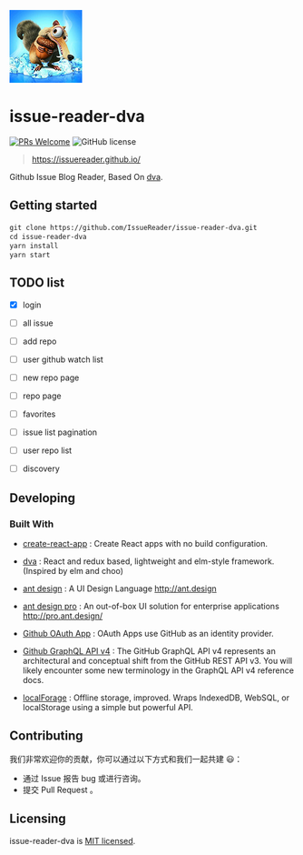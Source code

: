 
![issue-reader-dva](./images/logo128x128.png)

# issue-reader-dva
[![PRs Welcome](https://img.shields.io/badge/PRs-welcome-brightgreen.svg?style=flat-square)](http://makeapullrequest.com)
![GitHub license](https://img.shields.io/badge/license-MIT-blue.svg?style=flat-square)

> https://issuereader.github.io/

Github Issue Blog Reader, Based On [dva](https://github.com/dvajs/dva).

## Getting started

```
git clone https://github.com/IssueReader/issue-reader-dva.git
cd issue-reader-dva
yarn install
yarn start
```

## TODO list

* [x] login

* [ ] all issue

* [ ] add repo

* [ ] user github watch list

* [ ] new repo page

* [ ] repo page

* [ ] favorites

* [ ] issue list pagination

* [ ] user repo list

* [ ] discovery


## Developing

### Built With

* [create-react-app](https://github.com/facebook/create-react-app) : Create React apps with no build configuration.

* [dva](https://github.com/dvajs/dva) : React and redux based, lightweight and elm-style framework. (Inspired by elm and choo)

* [ant design](https://github.com/ant-design/ant-design) : A UI Design Language http://ant.design

* [ant design pro](https://github.com/ant-design/ant-design-pro) : An out-of-box UI solution for enterprise applications http://pro.ant.design/

* [Github OAuth App](https://developer.github.com/apps/building-oauth-apps/) : OAuth Apps use GitHub as an identity provider.

* [Github GraphQL API v4](https://developer.github.com/v4/) : The GitHub GraphQL API v4 represents an architectural and conceptual shift from the GitHub REST API v3. You will likely encounter some new terminology in the GraphQL API v4 reference docs.

* [localForage](https://github.com/localForage/localForage) : Offline storage, improved. Wraps IndexedDB, WebSQL, or localStorage using a simple but powerful API.


<!-- ### Prerequisites

1. 注册 leancloud 账号，创建应用

2. 安装 leancloud [命令行工具](https://leancloud.cn/docs/leanengine_cli.html)

3. [创建 Github OAuth App](https://developer.github.com/apps/building-oauth-apps/creating-an-oauth-app/) -->

<!-- ### Setting up Dev

Here's a brief intro about what a developer must do in order to start developing
the project further:

```shell
git clone https://github.com/your/your-project.git
cd your-project/
packagemanager install
```

And state what happens step-by-step. If there is any virtual environment, local server or database feeder needed, explain here. -->

<!-- ### Building

If your project needs some additional steps for the developer to build the
project after some code changes, state them here. for example:

```shell
./configure
make
make install
```

Here again you should state what actually happens when the code above gets
executed.

### Deploying / Publishing
give instructions on how to build and release a new version
In case there's some step you have to take that publishes this project to a
server, this is the right time to state it.

```shell
packagemanager deploy your-project -s server.com -u username -p password
```

And again you'd need to tell what the previous code actually does.

## Versioning

We can maybe use [SemVer](http://semver.org/) for versioning. For the versions available, see the [link to tags on this repository](/tags). -->


<!-- ## Configuration

Here you should write what are all of the configurations a user can enter when
using the project. -->

<!-- ## Tests

Describe and show how to run the tests with code examples.
Explain what these tests test and why.

```shell
Give an example
``` -->

<!-- ## Style guide

Explain your code style and show how to check it. -->

<!-- ## Api Reference -->
<!-- If the api is external, link to api documentation. If not describe your api including authentication methods as well as explaining all the endpoints with their required parameters. -->

<!-- ## Database

[LeanStorage](https://leancloud.cn/docs/leanstorage_guide-js.html) -->

## Contributing

我们非常欢迎你的贡献，你可以通过以下方式和我们一起共建 😃：
* 通过 Issue 报告 bug 或进行咨询。
* 提交 Pull Request 。

## Licensing

issue-reader-dva is [MIT licensed](./LICENSE).
